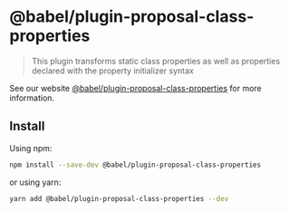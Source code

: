 # @babel/plugin-proposal-class-properties

> This plugin transforms static class properties as well as properties declared with the property initializer syntax

See our
website [@babel/plugin-proposal-class-properties](https://babeljs.io/docs/en/next/babel-plugin-proposal-class-properties.html)
for more information.

## Install

Using npm:

```sh
npm install --save-dev @babel/plugin-proposal-class-properties
```

or using yarn:

```sh
yarn add @babel/plugin-proposal-class-properties --dev
```
